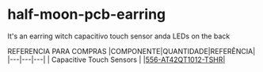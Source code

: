 # half-moon-pcb-earring
It's an earring witch capacitivo touch sensor anda LEDs on the back

REFERENCIA PARA COMPRAS
|COMPONENTE|QUANTIDADE|REFERÊNCIA|
|---|---|---|
| Capacitive Touch Sensors |   |[556-AT42QT1012-TSHR](https://br.mouser.com/ProductDetail/556-AT42QT1012-TSHR/)|


